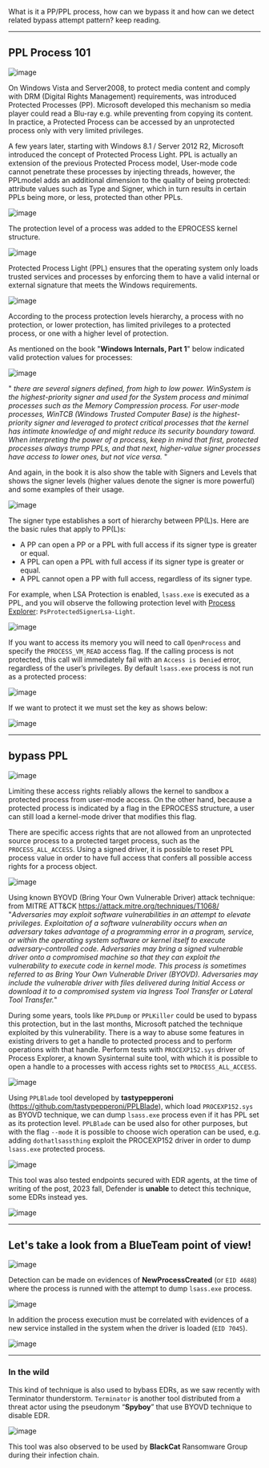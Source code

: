 What is it a PP/PPL process, how can we bypass it and how can we detect related bypass attempt pattern? keep reading.

---

## PPL Process 101

![image](https://github.com/user-attachments/assets/31abe4ca-9b00-442f-8c00-5750b4922932)

On Windows Vista and Server2008, to protect media content and comply with DRM (Digital Rights Management) requirements, was introduced Protected Processes (PP). Microsoft developed this mechanism so media player could read a Blu-ray e.g. while preventing from copying its content. In practice, a Protected Process can be accessed by an unprotected process only with very limited privileges.

A few years later, starting with Windows 8.1 / Server 2012 R2, Microsoft introduced the concept of Protected Process Light. PPL is actually an extension of the previous Protected Process model, User-mode code cannot penetrate these processes by injecting threads, however, the PPLmodel adds an additional dimension to the quality of being protected: attribute values such as Type and Signer, which in turn results in certain PPLs being more, or less, protected than other PPLs.

![image](https://github.com/user-attachments/assets/f1fc42fc-bba5-431f-852d-0dc2a71c5809)

The protection level of a process was added to the EPROCESS kernel structure.

![image](https://github.com/user-attachments/assets/d3506617-780b-425d-9c97-e87d4a1909fc)

Protected Process Light (PPL) ensures that the operating system only loads trusted services and processes by enforcing them to have a valid internal or external signature that meets the Windows requirements. 

![image](https://github.com/user-attachments/assets/b98d4bb7-6aba-4636-8dc2-9fa99966c601)

According to the process protection levels hierarchy, a process with no protection, or lower protection, has limited privileges to a protected process, or one with a higher level of protection.

As mentioned on the book "**Windows Internals, Part 1**" below indicated valid protection values for processes:

![image](https://github.com/user-attachments/assets/7ee36c64-3362-4c56-87cf-342f31dd3423)

" *there are several signers defined, from high to low power. WinSystem is the highest-priority signer and used for the System process and minimal processes such as the Memory Compression process. For user-mode processes, WinTCB (Windows Trusted Computer Base) is the highest-priority signer and leveraged to protect critical processes that the kernel has intimate knowledge of and might reduce its security boundary toward. When interpreting the power of a process, keep in mind that first, protected processes always trump PPLs, and that next, higher-value signer processes have access to lower ones, but not vice versa.* "

And again, in the book it is also show the table with Signers and Levels that shows the signer levels (higher values denote the signer is more powerful) and some examples of their usage. 

![image](https://github.com/user-attachments/assets/cf40ddda-4572-45a1-a0ad-67eeea49c28d)

The signer type establishes a sort of hierarchy between PP(L)s. Here are the basic rules that apply to PP(L)s:
- A PP can open a PP or a PPL with full access if its signer type is greater or equal.
- A PPL can open a PPL with full access if its signer type is greater or equal.
- A PPL cannot open a PP with full access, regardless of its signer type.

For example, when LSA Protection is enabled, `lsass.exe` is executed as a PPL, and you will observe the following protection level with [Process Explorer](https://docs.microsoft.com/en-us/sysinternals/downloads/process-explorer): `PsProtectedSignerLsa-Light`. 

![image](https://github.com/user-attachments/assets/bc035c7f-568b-4dcf-aec6-ba185156747b)

If you want to access its memory you will need to call `OpenProcess` and specify the `PROCESS_VM_READ` access flag. If the calling process is not protected, this call will immediately fail with an `Access is Denied` error, regardless of the user’s privileges.
By default `lsass.exe` process is not run as a protected process:

![image](https://github.com/user-attachments/assets/2cc7d82d-ffea-4cc7-b7f2-710515d41f3f)

If we want to protect it we must set the key as shows below:

![image](https://github.com/user-attachments/assets/25f3fd77-fe95-4081-9e5e-451ba77fb36c)

---
## bypass PPL

![image](https://github.com/user-attachments/assets/f833e0aa-d764-466e-bbf5-75ea82efa941)

Limiting these access rights reliably allows the kernel to sandbox a protected process from user-mode access. On the other hand, because a protected process is indicated by a flag in the EPROCESS structure, a user can still load a kernel-mode driver that modifies this flag.

There are specific access rights that are not allowed from an unprotected source process to a protected target process, such as the `PROCESS_ALL_ACCESS`. Using a signed driver, it is possible to reset PPL process value in order to have full access that confers all possible access rights for a process object.

![image](https://github.com/user-attachments/assets/08fa4dd6-e7a6-4ae8-881b-1f479bf1d8bb)

Using known BYOVD (Bring Your Own Vulnerable Driver) attack technique: from MITRE ATT&CK https://attack.mitre.org/techniques/T1068/
"*Adversaries may exploit software vulnerabilities in an attempt to elevate privileges. Exploitation of a software vulnerability occurs when an adversary takes advantage of a programming error in a program, service, or within the operating system software or kernel itself to execute adversary-controlled code. Adversaries may bring a signed vulnerable driver onto a compromised machine so that they can exploit the vulnerability to execute code in kernel mode. This process is sometimes referred to as Bring Your Own Vulnerable Driver (BYOVD). Adversaries may include the vulnerable driver with files delivered during Initial Access or download it to a compromised system via Ingress Tool Transfer or Lateral Tool Transfer.*"

During some years, tools like `PPLDump` or `PPLKiller` could be used to bypass this protection, but in the last months, Microsoft patched the technique exploited by this vulnerability. 
There is a way to abuse some features in existing drivers to get a handle to protected process and to perform operations with that handle. Perform tests with `PROCEXP152.sys` driver of Process Explorer, a known Sysinternal suite tool, with which it is possible to open a handle to a processes with access rights set to `PROCESS_ALL_ACCESS`. 

![image](https://github.com/user-attachments/assets/0272c3d9-f905-4d1c-b876-69ebf8789781)

Using `PPLBlade` tool developed by **tastypepperoni** (https://github.com/tastypepperoni/PPLBlade), which load `PROCEXP152.sys` as BYOVD technique, we can dump `lsass.exe` process even if it has PPL set as its protection level.
`PPLBlade` can be used also for other purposes, but with the flag `--mode` it is possible to choose wich operation can be used, e.g. adding `dothatlsassthing` exploit the PROCEXP152 driver in order to dump `lsass.exe` protected process.

![image](https://github.com/user-attachments/assets/ca38e088-c219-4d32-9970-722ae52ea23b)

This tool was also tested endpoints secured with EDR agents, at the time of writing of the post, 2023 fall, Defender is **unable** to detect this technique, some EDRs instead yes.

![image](https://github.com/user-attachments/assets/83873c5d-1f8b-45b1-a4b4-452a26c920f9)


---

## Let's take a look from a BlueTeam point of view!

![image](https://github.com/user-attachments/assets/a2ad5c44-8d5a-4a0f-b373-7f8f67ef82c5)

Detection can be made on evidences of **NewProcessCreated** (or `EID 4688`) where the process is runned with the attempt to dump `lsass.exe` process.

![image](https://github.com/user-attachments/assets/6a24a927-7691-43d5-999e-1300cb031d84)

In addition the process execution must be correlated with evidences of a new service installed in the system when the driver is loaded (`EID 7045`).

![image](https://github.com/user-attachments/assets/098c7319-30f5-4b92-97fb-2cbc59ba4be1)


---

### In the wild

This kind of technique is also used to bybass EDRs, as we saw recently with Terminator thunderstorm. `Terminator` is another tool distributed from a threat actor using the pseudonym “**Spyboy**” that use BYOVD technique to disable EDR. 

![image](https://github.com/user-attachments/assets/132c7468-cb5e-455d-9408-809046d7a309)

This tool was also observed to be used by **BlackCat** Ransomware Group during their infection chain.

